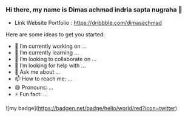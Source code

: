 ### Hi there, my name is Dimas achmad indria sapta nugraha 👋
  
- Link Website Portfolio : https://dribbble.com/dimasachmad

Here are some ideas to get you started:

- 🔭 I’m currently working on ...
- 🌱 I’m currently learning ...
- 👯 I’m looking to collaborate on ...
- 🤔 I’m looking for help with ...
- 💬 Ask me about ...
- 📫 How to reach me: ...
- 😄 Pronouns: ...
- ⚡ Fun fact: ...

!\[my badge\](https://badgen.net/badge/hello/world/red?icon=twitter)

